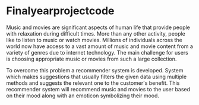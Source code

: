 # Finalyearprojectcode


Music and movies are significant aspects of human life that provide people with relaxation during difficult times. 
More than any other activity, people like to listen to music or watch movies. Millions of individuals across the world 
now have access to a vast amount of music and movie content from a variety of genres due to internet technology.
The main challenge for users is choosing appropriate music or movies from such a large collection.
      
 To overcome this problem a recommender system is developed. System which makes suggestions that usually 
filters the given data using multiple methods and suggests the relevant one to the customer's benefit. 
This recommender system will recommend music and movies to the user based on their mood along with an emoticon 
symbolizing their mood. 
